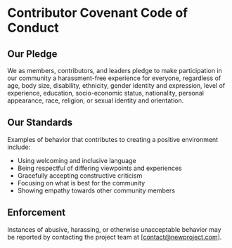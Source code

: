 # Contributor Covenant Code of Conduct

## Our Pledge
We as members, contributors, and leaders pledge to make participation in our community a harassment-free experience for everyone, regardless of age, body size, disability, ethnicity, gender identity and expression, level of experience, education, socio-economic status, nationality, personal appearance, race, religion, or sexual identity and orientation.

## Our Standards
Examples of behavior that contributes to creating a positive environment include:
- Using welcoming and inclusive language
- Being respectful of differing viewpoints and experiences
- Gracefully accepting constructive criticism
- Focusing on what is best for the community
- Showing empathy towards other community members

## Enforcement
Instances of abusive, harassing, or otherwise unacceptable behavior may be reported by contacting the project team at [contact@newproject.com].